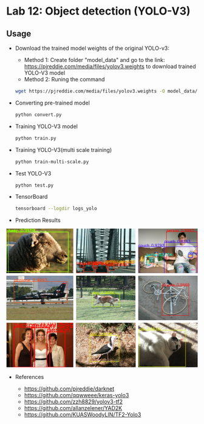 # Lab 12: Object detection (YOLO-V3)

## Usage
  
-  Download the trained model weights of the original YOLO-v3:
    - Method 1: Create folder "model_data" and go to the link: https://pjreddie.com/media/files/yolov3.weights to download trained YOLO-V3 model
    - Method 2: Runing the command
    ```bash
    wget https://pjreddie.com/media/files/yolov3.weights -O model_data/yolov3.weights
    ```

- Converting pre-trained model
    ```bash
    python convert.py
    ```

- Training YOLO-V3 model
    ```bash
    python train.py
    ```

- Training YOLO-V3(multi scale training)
    ```bash
    python train-multi-scale.py
    ```

- Test YOLO-V3
    ```bash
    python test.py
    ```

- TensorBoard
    ```bash
    tensorboard --logdir logs_yolo
    ```

- Prediction Results


![Results](output_images/output_results.png)
- References

    - https://github.com/pjreddie/darknet
    - https://github.com/qqwweee/keras-yolo3
    - https://github.com/zzh8829/yolov3-tf2
    - https://github.com/allanzelener/YAD2K
    - https://github.com/KUASWoodyLIN/TF2-Yolo3

